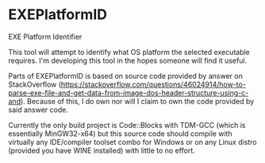 # EXEPlatformID
EXE Platform Identifier

This tool will attempt to identify what OS platform the selected executable requires.
I'm developing this tool in the hopes someone will find it useful.

Parts of EXEPlatformID is based on source code provided by answer on StackOverflow
(https://stackoverflow.com/questions/46024914/how-to-parse-exe-file-and-get-data-from-image-dos-header-structure-using-c-and).
Because of this, I do own nor will I claim to own the code provided by said answer code.

Currently the only build project is Code::Blocks with TDM-GCC (which is essentially MinGW32-x64)
but this source code should compile with virtually any IDE/compiler toolset combo for Windows or
on any Linux distro (provided you have WINE installed) with little to no effort.
